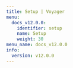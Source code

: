 ```yaml
---
title: Setup | Voyager
menu:
  docs_v12.0.0:
    identifier: setup
    name: Setup
    weight: 30
menu_name: docs_v12.0.0
info:
  version: v12.0.0
---
```


